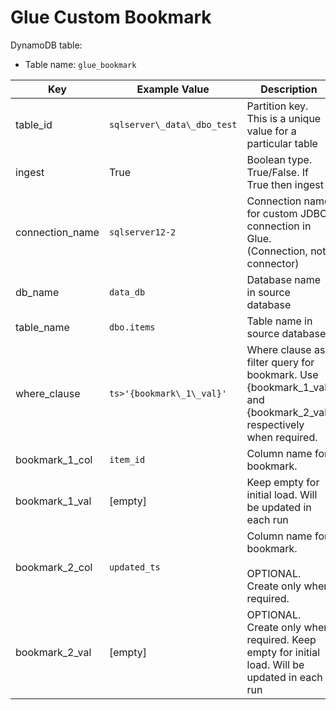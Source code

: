 # Glue Custom Bookmark

DynamoDB table:
- Table name: `glue_bookmark`

|  Key   |  Example Value    |   Description  |
| --- | --- | --- |
| table_id | `sqlserver\_data\_dbo_test` | Partition key. This is a unique value for a particular table |
| ingest | True | Boolean type. True/False. If True then ingest |
| connection_name | `sqlserver12-2` | Connection name for custom JDBC connection in Glue. (Connection, not connector) |
| db_name | `data_db` | Database name in source database |
| table_name | `dbo.items` | Table name in source database |
| where_clause | `ts>'{bookmark\_1\_val}'` | Where clause as filter query for bookmark. Use {bookmark\_1\_val} and {bookmark\_2\_val} respectively when required. |
| bookmark\_1\_col | `item_id` | Column name for bookmark. |
| bookmark\_1\_val | \[empty\] | Keep empty for initial load. Will be updated in each run |
| bookmark\_2\_col | `updated_ts` | Column name for bookmark.<br><br>OPTIONAL. Create only when required. |
| bookmark\_2\_val | \[empty\] | OPTIONAL. Create only when required. Keep empty for initial load. Will be updated in each run |
